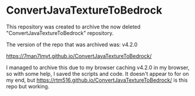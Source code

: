 # ConvertJavaTextureToBedrock
This repository was created to archive the now deleted "ConvertJavaTextureToBedrock" repository.

The version of the repo that was archived was: v4.2.0

https://7man7lmyt.github.io/ConvertJavaTextureToBedrock/


I managed to archive this due to my browser caching v4.2.0 in my browser, so with some help, I saved the scripts and code.
It doesn't appear to for on my end, but https://rtm516.github.io/ConvertJavaTextureToBedrock/ is this repo but working.
